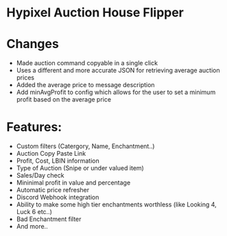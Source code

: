 # Hypixel Auction House Flipper

# Changes
- Made auction command copyable in a single click
- Uses a different and more accurate JSON for retrieving average auction prices
- Added the average price to message description
- Add minAvgProfit to config which allows for the user to set a minimum profit based on the average price 

# Features:

- Custom filters (Catergory, Name, Enchantment..)
- Auction Copy Paste Link
- Profit, Cost, LBIN information
- Type of Auction (Snipe or under valued item)
- Sales/Day check
- Mininimal profit in value and percentage
- Automatic price refresher
- Discord Webhook integration
- Ability to make some high tier enchantments worthless (like Looking 4, Luck 6 etc..)
- Bad Enchantment filter
- And more.. 
